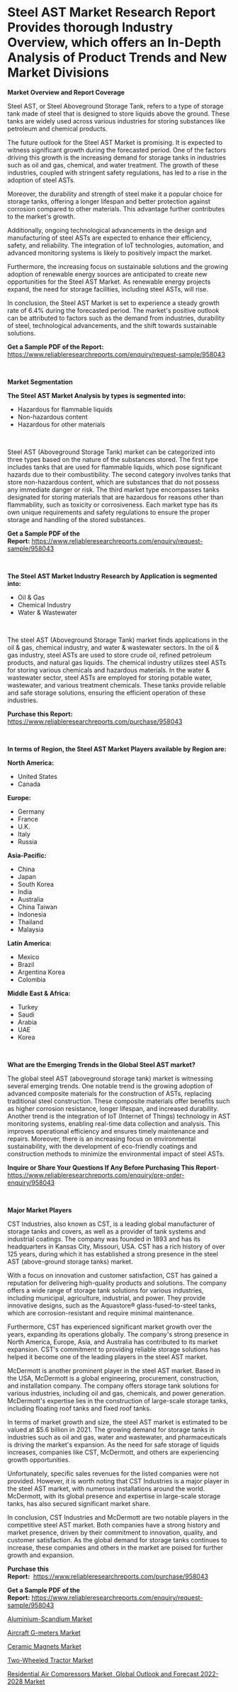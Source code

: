 <p><h1>Steel AST Market Research Report Provides thorough Industry Overview, which offers an In-Depth Analysis of Product Trends and New Market Divisions</h1></p><p><strong>Market Overview and Report Coverage</strong></p>
<p><p>Steel AST, or Steel Aboveground Storage Tank, refers to a type of storage tank made of steel that is designed to store liquids above the ground. These tanks are widely used across various industries for storing substances like petroleum and chemical products.</p><p>The future outlook for the Steel AST Market is promising. It is expected to witness significant growth during the forecasted period. One of the factors driving this growth is the increasing demand for storage tanks in industries such as oil and gas, chemical, and water treatment. The growth of these industries, coupled with stringent safety regulations, has led to a rise in the adoption of steel ASTs.</p><p>Moreover, the durability and strength of steel make it a popular choice for storage tanks, offering a longer lifespan and better protection against corrosion compared to other materials. This advantage further contributes to the market's growth.</p><p>Additionally, ongoing technological advancements in the design and manufacturing of steel ASTs are expected to enhance their efficiency, safety, and reliability. The integration of IoT technologies, automation, and advanced monitoring systems is likely to positively impact the market.</p><p>Furthermore, the increasing focus on sustainable solutions and the growing adoption of renewable energy sources are anticipated to create new opportunities for the Steel AST Market. As renewable energy projects expand, the need for storage facilities, including steel ASTs, will rise.</p><p>In conclusion, the Steel AST Market is set to experience a steady growth rate of 6.4% during the forecasted period. The market's positive outlook can be attributed to factors such as the demand from industries, durability of steel, technological advancements, and the shift towards sustainable solutions.</p></p>
<p><strong>Get a Sample PDF of the Report:</strong> <a href="https://www.reliableresearchreports.com/enquiry/request-sample/958043">https://www.reliableresearchreports.com/enquiry/request-sample/958043</a></p>
<p>&nbsp;</p>
<p><strong>Market Segmentation</strong></p>
<p><strong>The Steel AST Market Analysis by types is segmented into:</strong></p>
<p><ul><li>Hazardous for flammable liquids</li><li>Non-hazardous content</li><li>Hazardous for other materials</li></ul></p>
<p>&nbsp;</p>
<p><p>Steel AST (Aboveground Storage Tank) market can be categorized into three types based on the nature of the substances stored. The first type includes tanks that are used for flammable liquids, which pose significant hazards due to their combustibility. The second category involves tanks that store non-hazardous content, which are substances that do not possess any immediate danger or risk. The third market type encompasses tanks designated for storing materials that are hazardous for reasons other than flammability, such as toxicity or corrosiveness. Each market type has its own unique requirements and safety regulations to ensure the proper storage and handling of the stored substances.</p></p>
<p><strong>Get a Sample PDF of the Report:</strong>&nbsp;<a href="https://www.reliableresearchreports.com/enquiry/request-sample/958043">https://www.reliableresearchreports.com/enquiry/request-sample/958043</a></p>
<p>&nbsp;</p>
<p><strong>The Steel AST Market Industry Research by Application is segmented into:</strong></p>
<p><ul><li>Oil & Gas</li><li>Chemical Industry</li><li>Water & Wastewater</li></ul></p>
<p>&nbsp;</p>
<p><p>The steel AST (Aboveground Storage Tank) market finds applications in the oil & gas, chemical industry, and water & wastewater sectors. In the oil & gas industry, steel ASTs are used to store crude oil, refined petroleum products, and natural gas liquids. The chemical industry utilizes steel ASTs for storing various chemicals and hazardous materials. In the water & wastewater sector, steel ASTs are employed for storing potable water, wastewater, and various treatment chemicals. These tanks provide reliable and safe storage solutions, ensuring the efficient operation of these industries.</p></p>
<p><strong>Purchase this Report:</strong>&nbsp; <a href="https://www.reliableresearchreports.com/purchase/958043">https://www.reliableresearchreports.com/purchase/958043</a></p>
<p>&nbsp;</p>
<p><strong>In terms of Region, the Steel AST Market Players available by Region are:</strong></p>
<p>
    <p> <strong> North America: </strong>
        <ul>
            <li>United States</li>
            <li>Canada</li>
        </ul>
        </p> 
    <p> <strong> Europe: </strong>
        <ul>
            <li>Germany</li>
            <li>France</li>
            <li>U.K.</li>
            <li>Italy</li>
            <li>Russia</li>
        </ul>
        </p> 
    <p> <strong> Asia-Pacific: </strong>
        <ul>
            <li>China</li>
            <li>Japan</li>
            <li>South Korea</li>
            <li>India</li>
            <li>Australia</li>
            <li>China Taiwan</li>
            <li>Indonesia</li>
            <li>Thailand</li>
            <li>Malaysia</li>
        </ul>
        </p> 
    <p> <strong> Latin America: </strong>
        <ul>
            <li>Mexico</li>
            <li>Brazil</li>
            <li>Argentina Korea</li>
            <li>Colombia</li>
        </ul>
        </p> 
    <p> <strong> Middle East & Africa: </strong>
        <ul>
            <li>Turkey</li>
            <li>Saudi</li>
            <li>Arabia</li>
            <li>UAE</li>
            <li>Korea</li>
        </ul>
    </p>
    </p>
<p>&nbsp;</p>
<p><strong>What are the Emerging Trends in the Global Steel AST market?</strong></p>
<p><p>The global steel AST (aboveground storage tank) market is witnessing several emerging trends. One notable trend is the growing adoption of advanced composite materials for the construction of ASTs, replacing traditional steel construction. These composite materials offer benefits such as higher corrosion resistance, longer lifespan, and increased durability. Another trend is the integration of IoT (Internet of Things) technology in AST monitoring systems, enabling real-time data collection and analysis. This improves operational efficiency and ensures timely maintenance and repairs. Moreover, there is an increasing focus on environmental sustainability, with the development of eco-friendly coatings and construction methods to minimize the environmental impact of steel ASTs.</p></p>
<p><strong>Inquire or Share Your Questions If Any Before Purchasing This Report</strong>- <a href="https://www.reliableresearchreports.com/enquiry/pre-order-enquiry/958043">https://www.reliableresearchreports.com/enquiry/pre-order-enquiry/958043</a></p>
<p>&nbsp;</p>
<p><strong>Major Market Players</strong></p>
<p><p>CST Industries, also known as CST, is a leading global manufacturer of storage tanks and covers, as well as a provider of tank systems and industrial coatings. The company was founded in 1893 and has its headquarters in Kansas City, Missouri, USA. CST has a rich history of over 125 years, during which it has established a strong presence in the steel AST (above-ground storage tanks) market.</p><p>With a focus on innovation and customer satisfaction, CST has gained a reputation for delivering high-quality products and solutions. The company offers a wide range of storage tank solutions for various industries, including municipal, agriculture, industrial, and power. They provide innovative designs, such as the Aquastore® glass-fused-to-steel tanks, which are corrosion-resistant and require minimal maintenance.</p><p>Furthermore, CST has experienced significant market growth over the years, expanding its operations globally. The company's strong presence in North America, Europe, Asia, and Australia has contributed to its market expansion. CST's commitment to providing reliable storage solutions has helped it become one of the leading players in the steel AST market.</p><p>McDermott is another prominent player in the steel AST market. Based in the USA, McDermott is a global engineering, procurement, construction, and installation company. The company offers storage tank solutions for various industries, including oil and gas, chemicals, and power generation. McDermott's expertise lies in the construction of large-scale storage tanks, including floating roof tanks and fixed roof tanks.</p><p>In terms of market growth and size, the steel AST market is estimated to be valued at $5.6 billion in 2021. The growing demand for storage tanks in industries such as oil and gas, water and wastewater, and pharmaceuticals is driving the market's expansion. As the need for safe storage of liquids increases, companies like CST, McDermott, and others are experiencing growth opportunities.</p><p>Unfortunately, specific sales revenues for the listed companies were not provided. However, it is worth noting that CST Industries is a major player in the steel AST market, with numerous installations around the world. McDermott, with its global presence and expertise in large-scale storage tanks, has also secured significant market share.</p><p>In conclusion, CST Industries and McDermott are two notable players in the competitive steel AST market. Both companies have a strong history and market presence, driven by their commitment to innovation, quality, and customer satisfaction. As the global demand for storage tanks continues to increase, these companies and others in the market are poised for further growth and expansion.</p></p>
<p><strong>Purchase this Report:</strong>&nbsp;&nbsp;<a href="https://www.reliableresearchreports.com/purchase/958043">https://www.reliableresearchreports.com/purchase/958043</a></p>
<p></p>
<p><strong>Get a Sample PDF of the Report:</strong>&nbsp;<a href="https://www.reliableresearchreports.com/enquiry/request-sample/958043">https://www.reliableresearchreports.com/enquiry/request-sample/958043</a></p>
<p><p><a href="https://github.com/RichRobinson5/Market-Research-Report-List-1/blob/main/aluminium-scandium-market.md">Aluminium-Scandium Market</a></p><p><a href="https://medium.com/@jazminjones30/aircraft-g-meters-market-size-growth-forecast-2023-2030-33326266338e">Aircraft G-meters Market</a></p><p><a href="https://www.linkedin.com/pulse/ceramic-magnets-market-size-growth-forecast-from-2023--yzyfe/">Ceramic Magnets Market</a></p><p><a href="https://medium.com/@aliciahaley1989/two-wheeled-tractor-market-size-growth-forecast-2023-2030-761073ed235e">Two-Wheeled Tractor Market</a></p><p><a href="https://issuu.com/reportprime-2/docs/residential-air-compressors-market-global-outlook-?fr=xKAE9_zU1NQ">Residential Air Compressors Market, Global Outlook and Forecast 2022-2028 Market</a></p></p>